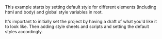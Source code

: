 This example starts by setting default style for different elements (including html and body) and global style variables in root.

It's important to initially set the project by having a draft of what you'd like it to look like. Then adding style sheets and scripts and setting the default styles accordingly.